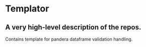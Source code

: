# Templator
## A very high-level description of the repos.
Contains template for pandera dataframe validation handling.
